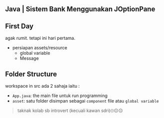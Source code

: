 ## Java | Sistem Bank Menggunakan JOptionPane
## First Day

agak rumit. tetapi ini hari pertama.
- persiapan assets/resource
    - global variable
    - Message

## Folder Structure

workspace in src ada 2 sahaja iaitu :

- `App.java`: the main file untuk run programming
- `asset`: satu folder disimpan sebagai `component` file atau `global variable`

> taknak kolab sb introvert (kecuali kawan sdri)🙄😔😔

